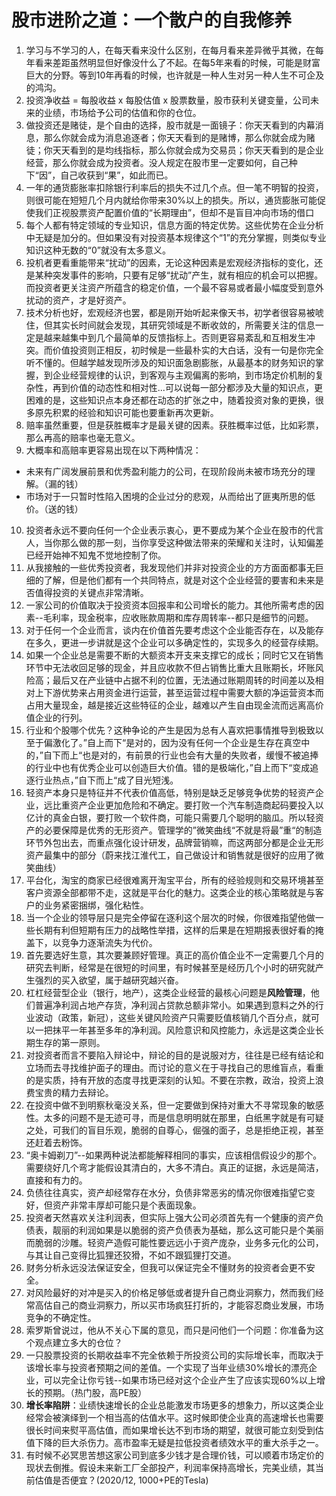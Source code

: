 # 股市进阶之道：一个散户的自我修养

1. 学习与不学习的人，在每天看来没什么区别，在每月看来差异微乎其微，在每年看来差距虽然明显但好像没什么了不起。在每5年来看的时候，可能是财富巨大的分野。等到10年再看的时候，也许就是一种人生对另一种人生不可企及的鸿沟。
2. 投资净收益 = 每股收益 x 每股估值 x 股票数量，股市获利关键变量，公司未来的业绩，市场给予公司的估值和你的仓位。
3. 做投资还是赌徒，是个自由的选择，股市就是一面镜子：你天天看到的内幕消息，那么你就会成为消息追逐者；你天天看到的是赌博，那么你就会成为赌徒；你天天看到的是均线指标，那么你就会成为交易员；你天天看到的是企业经营，那么你就会成为投资者。没人规定在股市里一定要如何，自己种下“因”，自己收获到“果”，如此而已。
4. 一年的通货膨胀率扣除银行利率后的损失不过几个点。但一笔不明智的投资，则很可能在短短几个月内就给你带来30%以上的损失。所以，通货膨胀可能促使我们正视股票资产配置价值的“长期理由”，但却不是盲目冲向市场的借口
5. 每个人都有特定领域的专业知识，信息方面的特定优势。这些优势在企业分析中无疑是加分的。但如果没有对投资基本规律这个“1”的充分掌握，则类似专业知识这种无数的“0”就没有太多意义。
6. 投机者更看重能带来“扰动”的因素，无论这种因素是宏观经济指标的变化，还是某种突发事件的影响，只要有足够“扰动”产生，就有相应的机会可以把握。而投资者更关注资产所蕴含的稳定价值，一个最不容易或者最小幅度受到意外扰动的资产，才是好资产。
7. 技术分析也好，宏观经济也罢，都是刚开始听起来像天书，初学者很容易被唬住，但其实长时间就会发现，其研究领域是不断收敛的，所需要关注的信息一定是越来越集中到几个最简单的反馈指标上。否则更容易紊乱和互相发生冲突。而价值投资则正相反，初时候是一些最朴实的大白话，没有一句是你完全听不懂的。但越学越发现所涉及的知识面急剧膨胀，从最基本的财务知识的掌握，到企业经营规律的认识，到客观与主观偏离的影响，到市场定价机制的复杂性，再到价值的动态性和相对性...可以说每一部分都涉及大量的知识点，更困难的是，这些知识点本身还都在动态的扩张之中，随着投资对象的更换，很多原先积累的经验和知识可能也要重新再次更新。
8. 赔率虽然重要，但是获胜概率才是最关键的因素。获胜概率过低，比如彩票，那么再高的赔率也毫无意义。
9. 大概率和高赔率更容易出现在以下两种情况：
  - 未来有广阔发展前景和优秀盈利能力的公司，在现阶段尚未被市场充分的理解。（漏的钱）
  - 市场对于一只暂时性陷入困境的企业过分的悲观，从而给出了匪夷所思的低价。（送的钱）
10. 投资者永远不要向任何一个企业表示衷心，更不要成为某个企业在股市的代言人，当你那么做的那一刻，当你享受这种做法带来的荣耀和关注时，认知偏差已经开始神不知鬼不觉地控制了你。
11. 从我接触的一些优秀投资者，我发现他们并非对投资企业的方方面面都事无巨细的了解，但是他们都有一个共同特点，就是对这个企业经营的要害和未来是否值得投资的关键点非常清晰。
12. 一家公司的价值取决于投资资本回报率和公司增长的能力。其他所需考虑的因素--毛利率，现金税率，应收账款周期和库存周转率--都只是细节的问题。
13. 对于任何一个企业而言，谈内在价值首先要考虑这个企业能否存在，以及能存在多久，更进一步讲就是这个企业可以多确定性的，实现多久的经营存续期。
14. 如果一个企业总是需要不断的大额资本开支来支撑它的成长；同时它又在销售环节中无法收回足够的现金，并且应收款不但占销售比重大且账期长，坏账风险高；最后又在产业链中占据不利的位置，无法通过账期周转的时间差以及相对上下游优势来占用资金进行运营，甚至运营过程中需要大额的净运营资本而占用大量现金，越是接近这些特征的企业，越难以产生自由现金流而远离高价值企业的行列。
15. 行业和个股哪个优先？这种争论的产生是因为总有人喜欢把事情推导到极致以至于偏激化了。”自上而下“是对的，因为没有任何一个企业是生存在真空中的，”自下而上“也是对的，有前景的行业也会有大量的失败者，缓慢不被追捧的行业中也有优秀企业可以创造巨大价值。错的是极端化，”自上而下“变成追逐行业热点，”自下而上“成了目光短浅。
16. 轻资产本身只是特征并不代表价值高低，特别是缺乏足够竞争优势的轻资产企业，远比重资产企业更加危险和不确定。要打败一个汽车制造商起码要投入以亿计的真金白银，要打败一个软件商，可能只需要几个聪明的脑瓜。所以轻资产的必要保障是优秀的无形资产。管理学的”微笑曲线“不就是将最”重“的制造环节外包出去，而重点强化设计研发，品牌营销嘛，而这两部分都是企业无形资产最集中的部分（蔚来找江淮代工，自己做设计和销售就是很好的应用了微笑曲线）
17. 平台化，淘宝的商家已经很难离开淘宝平台，所有的经验规则和交易环境甚至客户资源全部都带不走，这就是平台化的魅力。这类企业的核心策略就是与客户的业务紧密捆绑，强化粘性。
18. 当一个企业的领导层只是完全停留在逐利这个层次的时候，你很难指望他做一些长期有利但短期有压力的战略性举措，这样的后果是在短期报表很好看的掩盖下，以竞争力逐渐流失为代价。
19. 首先要选好生意，其次要兼顾好管理。真正的高价值企业不一定需要几个月的研究去判断，经常是在很短的时间里，有时候甚至是经历几个小时的研究就产生强烈的买入欲望，属于越研究越兴奋。
20. 杠杠经营型企业（银行，地产），这类企业经营的最核心问题是**风险管理**，他们普遍净利润占地产存货，净利润占贷款总额非常小。如果遇到意料之外的行业波动（政策，新冠），这些关键风险资产只需要贬值核销几个百分点，就可以一把抹平一年甚至多年的净利润。风险意识和风控能力，永远是这类企业长期生存的第一原则。
21. 对投资者而言不要陷入辩论中，辩论的目的是说服对方，往往是已经有结论和立场而去寻找维护面子的理由。而讨论的意义在于寻找自己的思维盲点，看重的是实质，持有开放的态度寻找更深刻的认知。不要在宗教，政治，投资上浪费宝贵的精力去辩论。
22. 在投资中做不到明察秋毫没关系，但一定要做到保持对重大不寻常现象的敏感性。太多的问题不是无迹可寻，而是信息明明就在那里，白纸黑字就是有可疑之处，可我们的盲目乐观，脆弱的自尊心，倔强的面子，总是拒绝正视，甚至还赶着去粉饰。
23. “奥卡姆剃刀”--如果两种说法都能解释相同的事实，应该相信假设少的那个。需要绕好几个弯才能假设其清白的，大多不清白。真正的证据，永远是简洁，直接和有力的。
24. 负债往往真实，资产却经常存在水分，负债非常恶劣的情况你很难指望它变好，但资产非常丰厚却可能只是个表面现象。
25. 投资者天然喜欢关注利润表，但实际上强大公司必须首先有一个健康的资产负债表，靓丽的利润如果是以脆弱的资产负债表为基础，那么这可能只是个美丽而脆弱的沙雕。轻资产造假可能性要远远小于资产庞杂，业务多元化的公司，与其让自己变得比狐狸还狡猾，不如不跟狐狸打交道。
26. 财务分析永远没法保证安全，但我可以保证完全不懂财务的投资者会更不安全。
27. 对风险最好的对冲是买入的价格足够低或者提升自己商业洞察力，然而我们经常高估自己的商业洞察力，所以买市场疯狂打折的，才能容忍商业发展，市场竞争的不确定性。
28. 索罗斯曾说过，他从不关心下属的意见，而只是问他们一个问题：你准备为这个观点建立多大的仓位？
29. 一只股票投资的长期收益率不完全依赖于所投资公司的实际增长率，而取决于该增长率与投资者预期之间的差值。一个实现了当年业绩30%增长的漂亮企业，可以完全让你亏钱--如果市场已经对这个企业产生了应该实现60%以上增长的预期。（热门股，高PE股）
30. **增长率陷阱**：业绩快速增长的企业总能激发市场更多的想象力，所以这类企业经常会被演绎到一个相当高的估值水平。这时候即使企业真的高速增长也需要很长时间来熨平高估值，而如果增长达不到市场的期望，就很可能立刻受到估值下降的巨大杀伤力。高市盈率无疑是拉低投资者绩效水平的重大杀手之一。
31. 有时候不必冥思苦想这家公司到底多少钱才是合理价钱，可以顺着市场定价的现状去倒推。假设未来新工厂全部投产，利润率保持高增长，完美业绩，其当前估值是否便宜？(2020/12, 1000+PE的Tesla)

